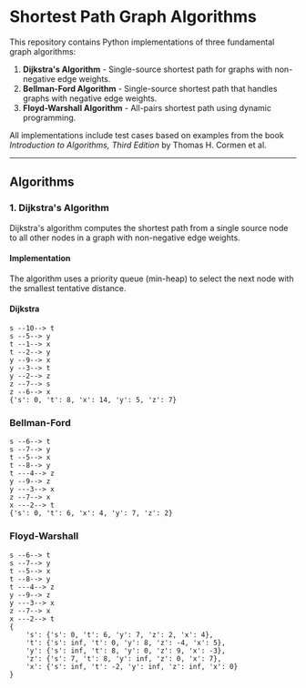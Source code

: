 # Shortest Path Graph Algorithms

This repository contains Python implementations of three fundamental graph algorithms:

1. **Dijkstra's Algorithm** - Single-source shortest path for graphs with non-negative edge weights.
2. **Bellman-Ford Algorithm** - Single-source shortest path that handles graphs with negative edge weights.
3. **Floyd-Warshall Algorithm** - All-pairs shortest path using dynamic programming.

All implementations include test cases based on examples from the book *Introduction to Algorithms, Third Edition* by Thomas H. Cormen et al.

---

## Algorithms

### 1. Dijkstra's Algorithm
Dijkstra's algorithm computes the shortest path from a single source node to all other nodes in a graph with non-negative edge weights.

#### Implementation
The algorithm uses a priority queue (min-heap) to select the next node with the smallest tentative distance.

#### Dijkstra

```plaintext
s --10--> t
s --5--> y
t --1--> x
t --2--> y
y --9--> x
y --3--> t
y --2--> z
z --7--> s
z --6--> x
{'s': 0, 't': 8, 'x': 14, 'y': 5, 'z': 7}
```
### Bellman-Ford
```
s --6--> t
s --7--> y
t --5--> x
t --8--> y
t ---4--> z
y --9--> z
y ---3--> x
z --7--> x
x ---2--> t
{'s': 0, 't': 6, 'x': 4, 'y': 7, 'z': 2}
```
### Floyd-Warshall
```
s --6--> t
s --7--> y
t --5--> x
t --8--> y
t ---4--> z
y --9--> z
y ---3--> x
z --7--> x
x ---2--> t
{
    's': {'s': 0, 't': 6, 'y': 7, 'z': 2, 'x': 4},
    't': {'s': inf, 't': 0, 'y': 8, 'z': -4, 'x': 5},
    'y': {'s': inf, 't': 8, 'y': 0, 'z': 9, 'x': -3},
    'z': {'s': 7, 't': 8, 'y': inf, 'z': 0, 'x': 7},
    'x': {'s': inf, 't': -2, 'y': inf, 'z': inf, 'x': 0}
}

```


